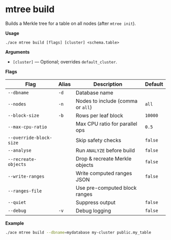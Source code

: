 # mtree build

Builds a Merkle tree for a table on all nodes (after `mtree init`).

**Usage**

```
./ace mtree build [flags] [cluster] <schema.table>
```

**Arguments**

- `[cluster]` — Optional; overrides `default_cluster`.

**Flags**

| Flag | Alias | Description | Default |
|------|-------|-------------|---------|
| `--dbname` | `-d` | Database name |  |
| `--nodes` | `-n` | Nodes to include (comma or `all`) | `all` |
| `--block-size` | `-b` | Rows per leaf block | `10000` |
| `--max-cpu-ratio` |  | Max CPU ratio for parallel ops | `0.5` |
| `--override-block-size` |  | Skip safety checks | `false` |
| `--analyse` |  | Run `ANALYZE` before build | `false` |
| `--recreate-objects` |  | Drop & recreate Merkle objects | `false` |
| `--write-ranges` |  | Write computed ranges JSON | `false` |
| `--ranges-file` |  | Use pre-computed block ranges |  |
| `--quiet` |  | Suppress output | `false` |
| `--debug` | `-v` | Debug logging | `false` |

**Example**
```sh
./ace mtree build --dbname=mydatabase my-cluster public.my_table
```
